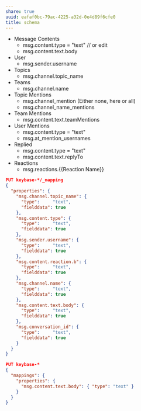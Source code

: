 ```yaml
---
share: true
uuid: eafaf0bc-79ac-4225-a32d-0e4d89f6cfe0
title: schema
---
```

* Message Contents 
  * msg.content.type = "text" // or edit
  * msg.content.text.body
* User
  * msg.sender.username
* Topics
  * msg.channel.topic_name
* Teams
  * msg.channel.name
* Topic Mentions
  * msg.channel_mention (Either none, here or all)
  * msg.channel_name_mentions
* Team Mentions
  * msg.content.text.teamMentions
* User Mentions
  * msg.content.type = "text"
  * msg.at_mention_usernames
* Replied
  * msg.content.type = "text"
  * msg.content.text.replyTo
* Reactions
  * msg.reactions.{{Reaction Name}}

``` json
PUT keybase-*/_mapping
{
  "properties": {
    "msg.channel.topic_name": { 
      "type":     "text",
      "fielddata": true
    },
    "msg.content.type": { 
      "type":     "text",
      "fielddata": true
    },
    "msg.sender.username": { 
      "type":     "text",
      "fielddata": true
    },
    "msg.content.reaction.b": { 
      "type":     "text",
      "fielddata": true
    },
    "msg.channel.name": { 
      "type":     "text",
      "fielddata": true
    },
    "msg.content.text.body": { 
      "type":     "text",
      "fielddata": true
    },
    "msg.conversation_id": { 
      "type":     "text",
      "fielddata": true
    }
  }
}
```


``` json
PUT keybase-*
{
  "mappings": {
    "properties": {
      "msg.content.text.body": { "type": "text" }
    }
  }
}
```